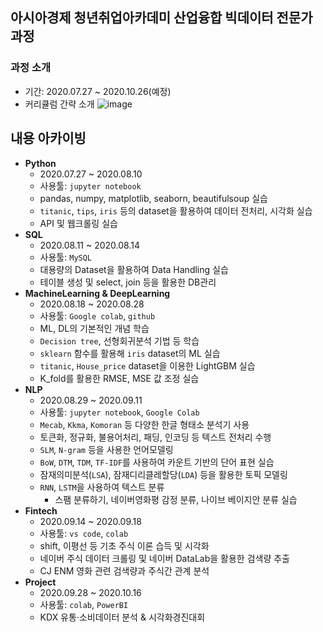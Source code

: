 ## 아시아경제 청년취업아카데미 산업융합 빅데이터 전문가 과정

### 과정 소개
  - 기간: 2020.07.27 ~ 2020.10.26(예정)
  - 커리큘럼 간략 소개
![image](https://modo-phinf.pstatic.net/20200420_105/1587346729900Hfj7J_JPEG/mosaiISegt.jpeg)

## 내용 아카이빙

  - __Python__
    - 2020.07.27 ~ 2020.08.10
    - 사용툴: `jupyter notebook`
    - pandas, numpy, matplotlib, seaborn, beautifulsoup 실습
    - `titanic`, `tips`, `iris` 등의 dataset을 활용하여 데이터 전처리, 시각화 실습
    - API 및 웹크롤링 실습
  - __SQL__
    - 2020.08.11 ~ 2020.08.14
    - 사용툴: `MySQL`
    - 대용량의 Dataset을 활용하여 Data Handling 실습
    - 테이블 생성 및 select, join 등을 활용한 DB관리
  - __MachineLearning & DeepLearning__
    - 2020.08.18 ~ 2020.08.28
    - 사용툴: `Google colab`, `github`
    - ML, DL의 기본적인 개념 학습
    - `Decision tree`, 선형회귀분석 기법 등 학습
    - `sklearn` 함수를 활용해 `iris` dataset의 ML 실습
    - `titanic`, `House_price` dataset을 이용한 LightGBM 실습
    - K_fold를 활용한 RMSE, MSE 값 조정 실습
  - __NLP__
    - 2020.08.29 ~ 2020.09.11
    - 사용툴: `jupyter notebook`, `Google Colab`
    - `Mecab`, `Kkma`, `Komoran` 등 다양한 한글 형태소 분석기 사용
    - 토큰화, 정규화, 불용어처리, 패딩, 인코딩 등 텍스트 전처리 수행
    - `SLM`, `N-gram` 등을 사용한 언어모델링
    - `BoW`, `DTM`, `TDM`, `TF-IDF`를 사용하여 카운트 기반의 단어 표현 실습
    - 잠재의미분석(`LSA`), 잠재디리클레할당(`LDA`) 등을 활용한 토픽 모델링
    - `RNN`, `LSTM`을 사용하여 텍스트 분류
      + 스팸 분류하기, 네이버영화평 감정 분류, 나이브 베이지안 분류 실습
  - __Fintech__
    - 2020.09.14 ~ 2020.09.18
    - 사용툴: `vs code`, `colab`
    - shift, 이평선 등 기초 주식 이론 습득 및 시각화
    - 네이버 주식 데이터 크롤링 및 네이버 DataLab을 활용한 검색량 추출 
    - CJ ENM 영화 관련 검색량과 주식간 관계 분석
  - __Project__
    - 2020.09.28 ~ 2020.10.16
    - 사용툴: `colab`, `PowerBI`
    - KDX 유통·소비데이터 분석 & 시각화경진대회

